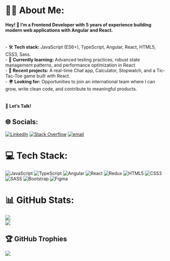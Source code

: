# 👩‍💻 About Me:
<h4>Hey! 👋 I’m a <b>Frontend Developer</b> with <b>5 years of experience</b> building modern web applications with <b>Angular</b> and <b>React</b>.</h4><br>- 🛠️ <b>Tech stack:</b> JavaScript (ES6+), TypeScript, Angular, React, HTML5, CSS3, Sass.<br>- 📕 <b>Currently learning:</b> Advanced testing practices, robust state management patterns, and performance optimization in React<br>- 🚀 <b>Recent projects:</b> A real-time Chat app, Calculator, Stopwatch, and a Tic-Tac-Toe game built with React.<br>- 🌍 <b>Looking for:</b> Opportunities to join an international team where I can grow, write clean code, and contribute to meaningful products.<br><br> <h4>🤝 <strong>Let’s Talk!</strong></h4>

## 🌐 Socials:
[![LinkedIn](https://img.shields.io/badge/LinkedIn-%230077B5.svg?logo=linkedin&logoColor=white)](https://linkedin.com/in/msol98) [![Stack Overflow](https://img.shields.io/badge/-Stackoverflow-FE7A16?logo=stack-overflow&logoColor=white)](https://stackoverflow.com/users/13658446/msol98) [![email](https://img.shields.io/badge/Email-D14836?logo=gmail&logoColor=white)](mailto:mina.soleimanzadeh@gmail.com) 

# 💻 Tech Stack:
![JavaScript](https://img.shields.io/badge/javascript-%23323330.svg?style=for-the-badge&logo=javascript&logoColor=%23F7DF1E) ![TypeScript](https://img.shields.io/badge/typescript-%23007ACC.svg?style=for-the-badge&logo=typescript&logoColor=white) ![Angular](https://img.shields.io/badge/angular-%23DD0031.svg?style=for-the-badge&logo=angular&logoColor=white) ![React](https://img.shields.io/badge/react-%2320232a.svg?style=for-the-badge&logo=react&logoColor=%2361DAFB) ![Redux](https://img.shields.io/badge/redux-%23593d88.svg?style=for-the-badge&logo=redux&logoColor=white) ![HTML5](https://img.shields.io/badge/html5-%23E34F26.svg?style=for-the-badge&logo=html5&logoColor=white) ![CSS3](https://img.shields.io/badge/css3-%231572B6.svg?style=for-the-badge&logo=css3&logoColor=white) ![SASS](https://img.shields.io/badge/SASS-hotpink.svg?style=for-the-badge&logo=SASS&logoColor=white) ![Bootstrap](https://img.shields.io/badge/bootstrap-%238511FA.svg?style=for-the-badge&logo=bootstrap&logoColor=white) ![Figma](https://img.shields.io/badge/figma-%23F24E1E.svg?style=for-the-badge&logo=figma&logoColor=white) 

# 📊 GitHub Stats:
<!-- ![](https://github-readme-stats.vercel.app/api?username=msol98&theme=radical&hide_border=true&include_all_commits=true&count_private=true)<br/> -->
![](https://nirzak-streak-stats.vercel.app/?user=msol98&theme=radical&hide_border=true)<br/>
![](https://github-readme-stats.vercel.app/api/top-langs/?username=msol98&theme=radical&hide_border=true&include_all_commits=true&count_private=true&layout=compact)

## 🏆 GitHub Trophies
![](https://github-profile-trophy.vercel.app/?username=msol98&theme=radical&no-frame=true&no-bg=false&margin-w=4)

<!-- ### 🔝 Top Contributed Repo
![](https://github-contributor-stats.vercel.app/api?username=msol98&limit=5&theme=radical&combine_all_yearly_contributions=true) -->
